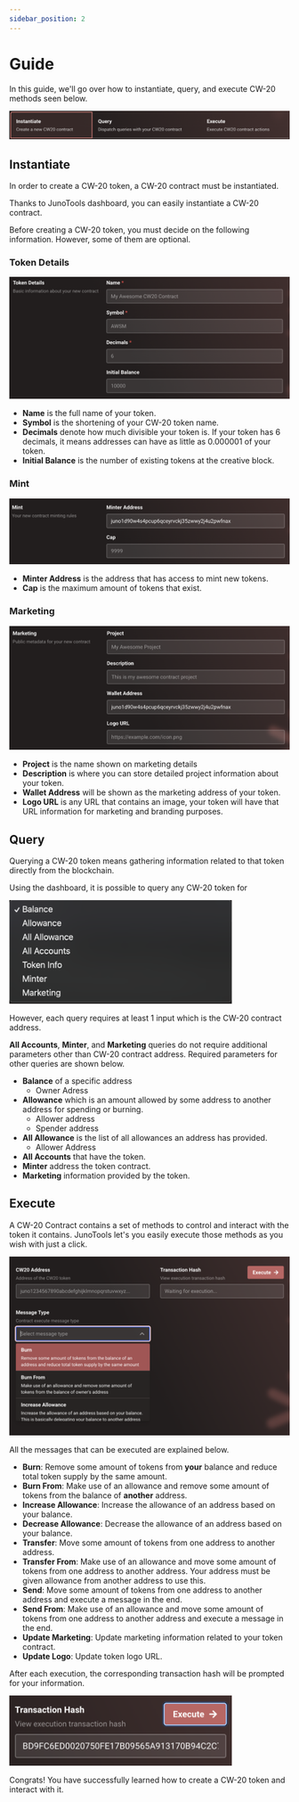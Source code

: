 ```yaml
---
sidebar_position: 2
---
```


# Guide

In this guide, we'll go over how to instantiate, query, and execute CW-20 methods seen below.

![](/img/cw-20/cw-20-options.png)

## Instantiate

In order to create a CW-20 token, a CW-20 contract must be instantiated.

Thanks to JunoTools dashboard, you can easily instantiate a CW-20 contract.

Before creating a CW-20 token, you must decide on the following information. However, some of them are optional.

### Token Details

![](/img/cw-20/token-details.png)

- **Name** is the full name of your token.
- **Symbol** is the shortening of your CW-20 token name.
- **Decimals** denote how much divisible your token is. If your token has 6 decimals, it means addresses can have as little as 0.000001 of your token.
- **Initial Balance** is the number of existing tokens at the creative block.

### Mint
![](/img/cw-20/mint.png)
- **Minter Address** is the address that has access to mint new tokens.
- **Cap** is the maximum amount of tokens that exist.

### Marketing
![](/img/cw-20/marketing.png)
- **Project** is the name shown on marketing details
- **Description** is where you can store detailed project information about your token.
- **Wallet Address** will be shown as the marketing address of your token.
- **Logo URL** is any URL that contains an image, your token will have that URL information for marketing and branding purposes.

## Query
Querying a CW-20 token means gathering information related to that token directly from the blockchain.

Using the dashboard, it is possible to query any CW-20 token for

<img src="/img/cw-20/queries.png" width="400" />

However, each query requires at least 1 input which is the CW-20 contract address. 

**All Accounts**, **Minter**, and **Marketing** queries do not require additional parameters other than CW-20 contract address. Required parameters for other queries are shown below.

- **Balance** of a specific address
  - Owner Adress
- **Allowance** which is an amount allowed by some address to another address for spending or burning.
  - Allower address
  - Spender address
- **All Allowance** is the list of all allowances an address has provided.
  - Allower Address
- **All Accounts** that have the token.
- **Minter** address the token contract.
- **Marketing** information provided by the token.

## Execute
A CW-20 Contract contains a set of methods to control and interact with the token it contains. JunoTools let's you easily execute those methods as you wish with just a click.

![](/img/cw-20/execute.png)

All the messages that can be executed are explained below.

- **Burn**: Remove some amount of tokens from **your** balance and reduce total token supply by the same amount.
- **Burn From**: Make use of an allowance and remove some amount of tokens from the balance of **another** address.
- **Increase Allowance**: Increase the allowance of an address based on your balance.
- **Decrease Allowance**: Decrease the allowance of an address based on your balance.
- **Transfer**: Move some amount of tokens from one address to another address.
- **Transfer From**: Make use of an allowance and move some amount of tokens from one address to another address. Your address must be given allowance from another address to use this.
- **Send**: Move some amount of tokens from one address to another address and execute a message in the end.
- **Send From**: Make use of an allowance and move some amount of tokens from one address to another address and execute a message in the end.
- **Update Marketing**: Update marketing information related to your token contract.
- **Update Logo**: Update token logo URL.

After each execution, the corresponding transaction hash will be prompted for your information.

<img src="/img/cw-20/tx-hash.png" width="400" />

Congrats! You have successfully learned how to create a CW-20 token and interact with it.